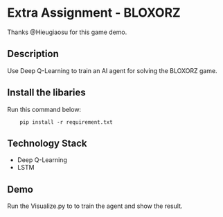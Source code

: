 ﻿# Extra Assignment - BLOXORZ
Thanks @Hieugiaosu for this game demo.

## Description
Use Deep Q-Learning to train an AI agent for solving the BLOXORZ game.

## Install the libaries
Run this command below:
```
    pip install -r requirement.txt
```

## Technology Stack
* Deep Q-Learning
* LSTM

## Demo
Run the Visualize.py to to train the agent and show the result.